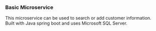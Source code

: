 ### Basic Microservice
This microservice can be used to search or add customer information. <br />
Built with Java spring boot and uses Microsoft SQL Server.
